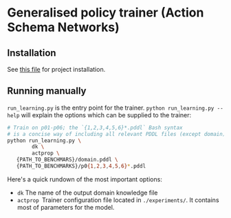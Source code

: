 # Generalised policy trainer (Action Schema Networks)



## Installation

See [this file](../README.md) for project installation. 

## Running manually

`run_learning.py` is the entry point for the trainer. `python run_learning.py
--help` will explain the options which can be supplied to the trainer:

```sh
# Train on p01-p06; the `{1,2,3,4,5,6}*.pddl` Bash syntax
# is a concise way of including all relevant PDDL files (except domain)
python run_learning.py \
		dk \
		actprop \
   {PATH_TO_BENCHMARS}/domain.pddl \
   {PATH_TO_BENCHMARKS}/p0{1,2,3,4,5,6}*.pddl
```

Here's a quick rundown of the most important options:

- `dk` The name of the output domain knowledge file
- `actprop `Trainer configuration file located in `./experiments/`. It contains most of parameters for the model. 
